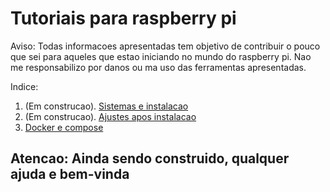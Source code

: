 # Tutoriais para raspberry pi
Aviso: Todas informacoes apresentadas tem objetivo de contribuir o pouco que sei para aqueles que estao iniciando no mundo do raspberry pi. Nao me responsabilizo por danos ou ma uso das ferramentas apresentadas.

Indice:
1. (Em construcao). [Sistemas e instalacao](https://fpatrick.github.io/tutoriaisrpi/sistemas)
2. (Em construcao). [Ajustes apos instalacao](https://fpatrick.github.io/tutoriaisrpi/sistemabase)
3. [Docker e compose](https://fpatrick.github.io/tutoriaisrpi/dockercompose)

## Atencao: Ainda sendo construido, qualquer ajuda e bem-vinda


